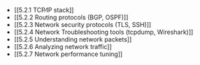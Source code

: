 

- [[5.2.1 TCP⁄IP stack]]
- [[5.2.2 Routing protocols (BGP, OSPF)]]
- [[5.2.3 Network security protocols (TLS, SSH)]]
- [[5.2.4 Network Troubleshooting tools (tcpdump, Wireshark)]]
- [[5.2.5 Understanding network packets]]
- [[5.2.6 Analyzing network traffic]]
- [[5.2.7 Network performance tuning]]